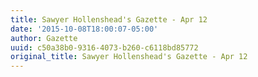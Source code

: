 ```yaml
---
title: Sawyer Hollenshead's Gazette - Apr 12
date: '2015-10-08T18:00:07-05:00'
author: Gazette
uuid: c50a38b0-9316-4073-b260-c6118bd85772
original_title: Sawyer Hollenshead's Gazette - Apr 12
---
```


